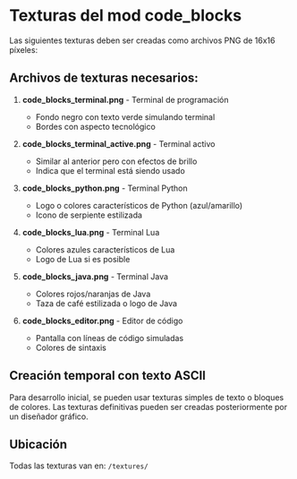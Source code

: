 # Texturas del mod code_blocks

Las siguientes texturas deben ser creadas como archivos PNG de 16x16 píxeles:

## Archivos de texturas necesarios:

1. **code_blocks_terminal.png** - Terminal de programación
   - Fondo negro con texto verde simulando terminal
   - Bordes con aspecto tecnológico

2. **code_blocks_terminal_active.png** - Terminal activo  
   - Similar al anterior pero con efectos de brillo
   - Indica que el terminal está siendo usado

3. **code_blocks_python.png** - Terminal Python
   - Logo o colores característicos de Python (azul/amarillo)
   - Icono de serpiente estilizada

4. **code_blocks_lua.png** - Terminal Lua
   - Colores azules característicos de Lua
   - Logo de Lua si es posible

5. **code_blocks_java.png** - Terminal Java
   - Colores rojos/naranjas de Java
   - Taza de café estilizada o logo de Java

6. **code_blocks_editor.png** - Editor de código
   - Pantalla con líneas de código simuladas
   - Colores de sintaxis

## Creación temporal con texto ASCII

Para desarrollo inicial, se pueden usar texturas simples de texto o bloques de colores.
Las texturas definitivas pueden ser creadas posteriormente por un diseñador gráfico.

## Ubicación
Todas las texturas van en: `/textures/`